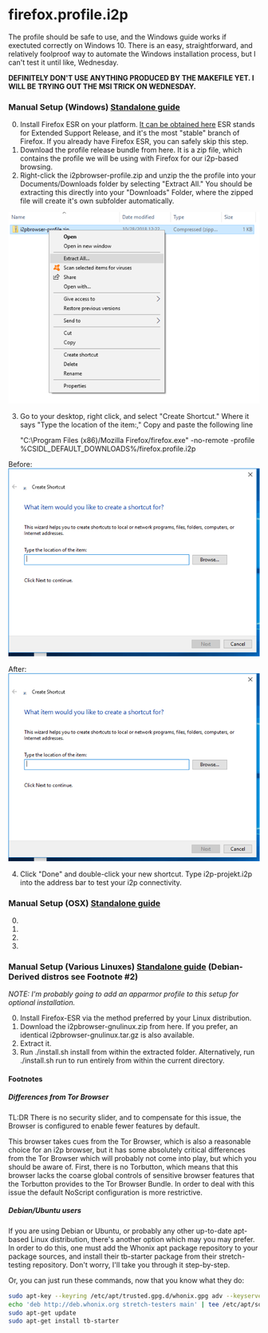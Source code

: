 # firefox.profile.i2p

The profile should be safe to use, and the Windows guide works if exectuted
correctly on Windows 10. There is an easy, straightforward, and relatively
foolproof way to automate the Windows installation process, but I can't test it
until like, Wednesday.

**DEFINITELY DON'T USE ANYTHING PRODUCED BY THE MAKEFILE YET. I WILL BE**
**TRYING OUT THE MSI TRICK ON WEDNESDAY.**

### Manual Setup (Windows) [Standalone guide](WINDOWS.md)

  0. Install Firefox ESR on your platform. [It can be obtained here](https://www.mozilla.org/en-US/firefox/organizations/)
  ESR stands for Extended Support Release, and it's the most "stable" branch of
  Firefox. If you already have Firefox ESR, you can safely skip this step.
  1. Download the profile release bundle from here. It is a zip file, which
  contains the profile we will be using with Firefox for our i2p-based browsing.
  2. Right-click the i2pbrowser-profile.zip and unzip the the profile into your
  Documents/Downloads folder by selecting "Extract All." You should be
  extracting this directly into your "Downloads" Folder, where the zipped file
  will create it's own subfolder automatically.

![Figure A: Extract All](images/extractall.png)

  3. Go to your desktop, right click, and select "Create Shortcut." Where it
  says "Type the location of the item:," Copy and paste the following line

        "C:\Program Files (x86)/Mozilla Firefox/firefox.exe" -no-remote -profile %CSIDL_DEFAULT_DOWNLOADS%/firefox.profile.i2p

Before:
![Figure B: Create Shortcut](images/shortcut.png)

After:
![Figure C: Create Shortcut](images/shortcut.png)

  4. Click "Done" and double-click your new shortcut. Type i2p-projekt.i2p into
  the address bar to test your i2p connectivity.

### Manual Setup (OSX) [Standalone guide](MACOSX.md)

  0.
  1.
  2.
  3.

### Manual Setup (Various Linuxes) [Standalone guide](LINUX.md) (Debian-Derived distros see Footnote #2)

*NOTE: I'm probably going to add an apparmor profile to this setup for optional*
*installation.*

  0. Install Firefox-ESR via the method preferred by your Linux distribution.
  1. Download the i2pbrowser-gnulinux.zip from here. If you prefer, an identical
  i2pbrowser-gnulinux.tar.gz is also available.
  2. Extract it.
  3. Run ./install.sh install from within the extracted folder. Alternatively,
  run ./install.sh run to run entirely from within the current directory.

#### Footnotes

##### Differences from Tor Browser

TL:DR There is no security slider, and to compensate for this issue, the Browser
is configured to enable fewer features by default.

This browser takes cues from the Tor Browser, which is also a reasonable choice
for an i2p browser, but it has some absolutely critical differences from the Tor
Browser which will probably not come into play, but which you should be aware
of. First, there is no Torbutton, which means that this browser lacks the coarse
global controls of sensitive browser features that the Torbutton provides to the
Tor Browser Bundle. In order to deal with this issue the default NoScript
configuration is more restrictive.

##### Debian/Ubuntu users

If you are using Debian or Ubuntu, or probably any other up-to-date apt-based
Linux distribution, there's another option which may you may prefer. In order to
do this, one must add the Whonix apt package repository to your package sources,
and install their tb-starter package from their stretch-testing repository.
Don't worry, I'll take you through it step-by-step.

Or, you can just run these commands, now that you know what they do:

```sh
sudo apt-key --keyring /etc/apt/trusted.gpg.d/whonix.gpg adv --keyserver hkp://ipv4.pool.sks-keyservers.net:80 --recv-keys 916B8D99C38EAF5E8ADC7A2A8D66066A2EEACCDA
echo 'deb http://deb.whonix.org stretch-testers main' | tee /etc/apt/sources.list.d/whonix-testing.list # apt-transport-* season to taste
sudo apt-get update
sudo apt-get install tb-starter
```
